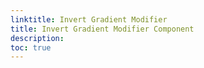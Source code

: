```yaml
---
linktitle: Invert Gradient Modifier
title: Invert Gradient Modifier Component
description:
toc: true
---
```


